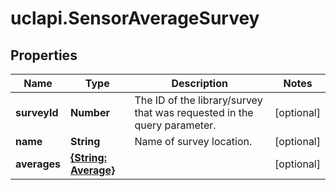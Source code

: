# uclapi.SensorAverageSurvey

## Properties

Name | Type | Description | Notes
------------ | ------------- | ------------- | -------------
**surveyId** | **Number** | The ID of the library/survey that was requested in the query parameter. | [optional] 
**name** | **String** | Name of survey location. | [optional] 
**averages** | [**{String: Average}**](Average.md) |  | [optional] 


